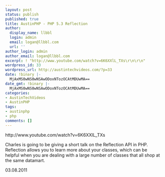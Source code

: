 ```yaml
---
layout: post
status: publish
published: true
title: AustinPHP - PHP 5.3 Reflection
author:
  display_name: llbbl
  login: admin
  email: logan@llbbl.com
  url: ''
author_login: admin
author_email: logan@llbbl.com
excerpt: ! "http://www.youtube.com/watch?v=6K6XXlL_TXs\r\n\r\n"
wordpress_id: 33
wordpress_url: http://austintechvideos.com/?p=33
date: !binary |-
  MjAxMS0wNS0wNSAwODoxNTozOCAtMDUwMA==
date_gmt: !binary |-
  MjAxMS0wNS0wNSAwODoxNTozOCAtMDUwMA==
categories:
- AustinTechVideos
- AustinPHP
tags:
- austinphp
- php
comments: []
---
```

<p>http://www.youtube.com/watch?v=6K6XXlL_TXs</p>
<p><a id="more"></a><a id="more-33"></a></p>
<p>Charles is going to be giving a short talk on the Reflection API in PHP. Reflection allows you to learn more about your classes, which can be helpful when you are dealing with a large number of classes that all shop at the same datamart.  </p>
<p>03.08.2011</p>
